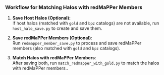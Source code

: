 ### Workflow for Matching Halos with redMaPPer Members

1. **Save Host Halos (Optional)**:  
   If host halos (matched with `gold` and `bpz` catalogs) are not available, run `host_halo_save.py` to create and save them.

2. **Save redMaPPer Members (Optional)**:  
   Run `redmapper_member_save.py` to process and save redMaPPer members (also matched with `gold` and `bpz` catalogs).

3. **Match Halos with redMaPPer Members**:  
   After saving both, run `match_redmapper_with_gold.py` to match the halos with redMaPPer members..
